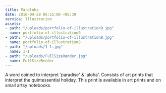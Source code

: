 ```yaml
---
title: Paraloha
date: 2016-04-28 00:15:00 +05:30
service: Illustration
assets:
- path: "/uploads/portfolio-of-illustration9.jpg"
  name: portfolio-of-illustration9
- path: "/uploads/portfolio-of-illustration8.jpg"
  name: portfolio-of-illustration8
- path: "/uploads/1-1.jpg"
  name: 1-1
- path: "/uploads/FullSizeRender.jpg"
  name: FullSizeRender
---
```


A word coined to interpret 'paradise' & 'aloha'. Consists of art prints that interpret the quintessential holiday. This print is available in art prints and on small artsy notebooks.
